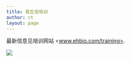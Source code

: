```yaml
---
title: 易生信培训
author: ct
layout: page
---
```


最新信息见培训网站 <www.ehbio.com/training>.

![](http://www.ehbio.com/ehbio_resource/ehbio_course.png)


